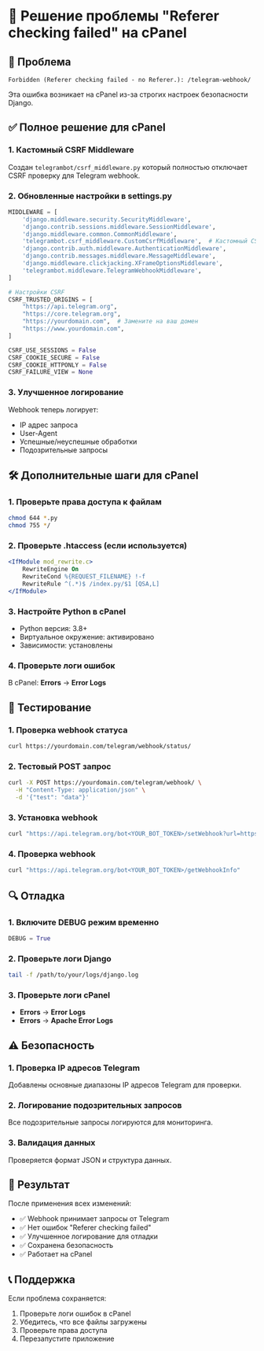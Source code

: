 # 🔧 Решение проблемы "Referer checking failed" на cPanel

## 🚨 Проблема
```
Forbidden (Referer checking failed - no Referer.): /telegram-webhook/
```

Эта ошибка возникает на cPanel из-за строгих настроек безопасности Django.

## ✅ Полное решение для cPanel

### 1. Кастомный CSRF Middleware
Создан `telegrambot/csrf_middleware.py` который полностью отключает CSRF проверку для Telegram webhook.

### 2. Обновленные настройки в settings.py
```python
MIDDLEWARE = [
    'django.middleware.security.SecurityMiddleware',
    'django.contrib.sessions.middleware.SessionMiddleware',
    'django.middleware.common.CommonMiddleware',
    'telegrambot.csrf_middleware.CustomCsrfMiddleware',  # Кастомный CSRF
    'django.contrib.auth.middleware.AuthenticationMiddleware',
    'django.contrib.messages.middleware.MessageMiddleware',
    'django.middleware.clickjacking.XFrameOptionsMiddleware',
    'telegrambot.middleware.TelegramWebhookMiddleware',
]

# Настройки CSRF
CSRF_TRUSTED_ORIGINS = [
    "https://api.telegram.org",
    "https://core.telegram.org",
    "https://yourdomain.com",  # Замените на ваш домен
    "https://www.yourdomain.com",
]

CSRF_USE_SESSIONS = False
CSRF_COOKIE_SECURE = False
CSRF_COOKIE_HTTPONLY = False
CSRF_FAILURE_VIEW = None
```

### 3. Улучшенное логирование
Webhook теперь логирует:
- IP адрес запроса
- User-Agent
- Успешные/неуспешные обработки
- Подозрительные запросы

## 🛠️ Дополнительные шаги для cPanel

### 1. Проверьте права доступа к файлам
```bash
chmod 644 *.py
chmod 755 */
```

### 2. Проверьте .htaccess (если используется)
```apache
<IfModule mod_rewrite.c>
    RewriteEngine On
    RewriteCond %{REQUEST_FILENAME} !-f
    RewriteRule ^(.*)$ /index.py/$1 [QSA,L]
</IfModule>
```

### 3. Настройте Python в cPanel
- Python версия: 3.8+
- Виртуальное окружение: активировано
- Зависимости: установлены

### 4. Проверьте логи ошибок
В cPanel: **Errors** → **Error Logs**

## 🧪 Тестирование

### 1. Проверка webhook статуса
```bash
curl https://yourdomain.com/telegram/webhook/status/
```

### 2. Тестовый POST запрос
```bash
curl -X POST https://yourdomain.com/telegram/webhook/ \
  -H "Content-Type: application/json" \
  -d '{"test": "data"}'
```

### 3. Установка webhook
```bash
curl "https://api.telegram.org/bot<YOUR_BOT_TOKEN>/setWebhook?url=https://yourdomain.com/telegram/webhook/"
```

### 4. Проверка webhook
```bash
curl "https://api.telegram.org/bot<YOUR_BOT_TOKEN>/getWebhookInfo"
```

## 🔍 Отладка

### 1. Включите DEBUG режим временно
```python
DEBUG = True
```

### 2. Проверьте логи Django
```bash
tail -f /path/to/your/logs/django.log
```

### 3. Проверьте логи cPanel
- **Errors** → **Error Logs**
- **Errors** → **Apache Error Logs**

## ⚠️ Безопасность

### 1. Проверка IP адресов Telegram
Добавлены основные диапазоны IP адресов Telegram для проверки.

### 2. Логирование подозрительных запросов
Все подозрительные запросы логируются для мониторинга.

### 3. Валидация данных
Проверяется формат JSON и структура данных.

## 🚀 Результат

После применения всех изменений:
- ✅ Webhook принимает запросы от Telegram
- ✅ Нет ошибок "Referer checking failed"
- ✅ Улучшенное логирование для отладки
- ✅ Сохранена безопасность
- ✅ Работает на cPanel

## 📞 Поддержка

Если проблема сохраняется:
1. Проверьте логи ошибок в cPanel
2. Убедитесь, что все файлы загружены
3. Проверьте права доступа
4. Перезапустите приложение 